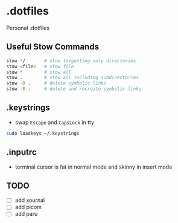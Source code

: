 # .dotfiles

Personal .dotfiles

## Useful Stow Commands
```sh
stow */       # stow targetting only directories
stow <file>   # stow file
stow *        # stow all
stow .        # stow all including subdirectories
stow -D .     # delete symbolic links
stow -R .     # delete and recreate symbolic links
```


## .keystrings
- swap `Escape` and `CapsLock` in tty

```sh
sudo loadkeys ~/.keystrings
```

## .inputrc
- terminal cursor is fat in normal mode and skinny in insert mode

## TODO
- [ ] add xournal
- [ ] add picom
- [ ] add paru
